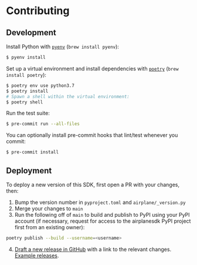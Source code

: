 # Contributing

## Development

Install Python with [`pyenv`](https://github.com/pyenv/pyenv#installation) (`brew install pyenv`):

```sh
$ pyenv install
```

Set up a virtual environment and install dependencies with [`poetry`](https://python-poetry.org/docs/) (`brew install poetry`):

```sh
$ poetry env use python3.7
$ poetry install
# Spawn a shell within the virtual environment:
$ poetry shell
```

Run the test suite:

```sh
$ pre-commit run --all-files
```

You can optionally install pre-commit hooks that lint/test whenever you commit:

```sh
$ pre-commit install
```

## Deployment

To deploy a new version of this SDK, first open a PR with your changes, then:

1. Bump the version number in `pyproject.toml` and `airplane/_version.py`
2. Merge your changes to `main`
3. Run the following off of `main` to build and publish to PyPI using your PyPI account (if necessary, request for access to the airplanesdk PyPI project first from an existing owner):

```sh
poetry publish --build --username=<username>
```

4. [Draft a new release in GitHub](https://github.com/airplanedev/python-sdk/releases/new) with a link to the relevant changes. [Example releases](https://github.com/airplanedev/python-sdk/releases).
